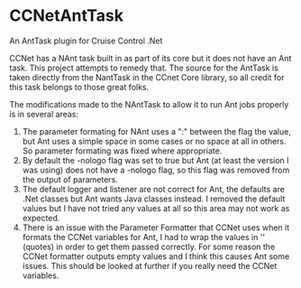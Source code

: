 CCNetAntTask
============

An AntTask plugin for Cruise Control .Net

CCNet has a NAnt task built in as part of its core but it does not have an Ant task.  This project attempts to remedy
that.  The source for the AntTask is taken directly from the NantTask in the CCnet Core library, so all credit for this 
task belongs to those great folks.

The modifications made to the NAntTask to allow it to run Ant jobs properly is in several areas:
1.  The parameter formating for NAnt uses a ":" between the flag the value, but Ant uses a simple space in some cases
    or no space at all in others.  So parameter formating was fixed where appropriate.
2.  By default the -nologo flag was set to true but Ant (at least the version I was using) does not have a -nologo
    flag, so this flag was removed from the output of parameters.
3.  The default logger and listener are not correct for Ant, the defaults are .Net classes but Ant wants Java classes
    instead.  I removed the default values but I have not tried any values at all so this area may not work as expected.
4.  There is an issue with the Parameter Formatter that CCNet uses when it formats the CCNet variables for Ant, I had to
    wrap the values in '' (quotes) in order to get them passed correctly.  For some reason the CCNet formatter outputs 
    empty values and I think this causes Ant some issues.  This should be looked at further if you really need the 
    CCNet variables.
